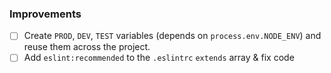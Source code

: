 ### Improvements
- [ ] Create `PROD`, `DEV`, `TEST` variables (depends on `process.env.NODE_ENV`) and reuse them across the project.
- [ ] Add `eslint:recommended` to the `.eslintrc` `extends` array & fix code
